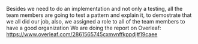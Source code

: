 Besides we need to do an implementation and not only a testing, all the team members are going to test a pattern and explain it, to demostrate that we all did our job, also, we assigned a role to all of the team members to have a good organization
We are doing the report on Overleaf: https://www.overleaf.com/2861565745cxmvnffkppdj#19caee
